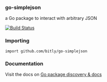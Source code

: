 ### go-simplejson

a Go package to interact with arbitrary JSON

[![Build Status](https://secure.travis-ci.org/chennqqi/go-simplejson.png)](http://travis-ci.org/bitly/go-simplejson)

### Importing

    import github.com/bitly/go-simplejson

### Documentation

Visit the docs on [Go package discovery & docs](https://pkg.go.dev/github.com/chennqqi/go-simplejson)
